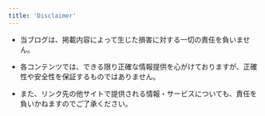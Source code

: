 ```yaml
---
title: 'Disclaimer'
---
```

* 当ブログは、掲載内容によって生じた損害に対する一切の責任を負いません。

* 各コンテンツでは、できる限り正確な情報提供を心がけておりますが、正確性や安全性を保証するものではありません。

* また、リンク先の他サイトで提供される情報・サービスについても、責任を負いかねますのでご了承ください。
